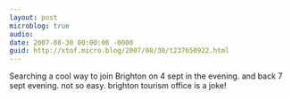 ```yaml
---
layout: post
microblog: true
audio: 
date: 2007-08-30 00:00:00 -0000
guid: http://xtof.micro.blog/2007/08/30/t237650922.html
---
```

Searching a cool way to join Brighton on 4 sept in the evening.  and back 7 sept evening. not so easy. brighton tourism office is a joke!
